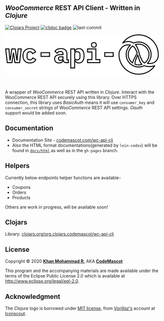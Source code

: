## *WooCommerce* REST API Client - Written in *Clojure*

[![Clojars Project](https://img.shields.io/clojars/v/org.clojars.codemascot/wc-api-clj.svg)](https://clojars.org/org.clojars.codemascot/wc-api-clj) [![cljdoc badge](https://cljdoc.org/badge/org.clojars.codemascot/wc-api-clj)](https://cljdoc.org/d/org.clojars.codemascot/wc-api-clj/CURRENT) ![last-commit](https://img.shields.io/github/last-commit/codemascot/wc-api-clj.svg)

<p align="center"><a href="https://codemascot.com" target="_blank"><img src="https://raw.githubusercontent.com/codemascot/wc-api-clj/master/img/logo.svg" width="1000"></a></p><br>

A wrapper of *WooCommerce* REST API written in *Clojure*. Interact with the WooCommerce REST API securely using this library. Over HTTPS connection, this library uses *BasicAuth* means it will use `consumer_key` and `consumer_secret` strings of *WooCommerce* REST API settings. *Oauth* support would be added soon.

## Documentation
- Documentation Site - [codemascot.com/wc-api-clj](https://www.codemascot.com/wc-api-clj/)
- Also the HTML format documentations(generated by `lein-codox`) will be found in [`docs/html`](docs/html/) as well as in the `gh-pages` branch. 

## Helpers
Currently below endpoints helper functions are available-
- Coupons
- Orders
- Products

Others are work in progress, will be available soon!

## Clojars
Library: [clojars.org/org.clojars.codemascot/wc-api-clj](https://clojars.org/org.clojars.codemascot/wc-api-clj)

## License
Copyright © 2020 **[Khan Mohammad R.](https://www.codemascot.com/)** AKA **[CodeMascot](https://www.codemascot.com/)**

This program and the accompanying materials are made available under the terms of the Eclipse Public License 2.0 which is available at http://www.eclipse.org/legal/epl-2.0.

## Acknowledgment
The *Clojure* logo is borrowed under [MIT license](https://opensource.org/licenses/MIT), from *[Vorillaz's](https://iconscout.com/contributors/vorillaz/icons)* account at [Iconscout](https://iconscout.com).
